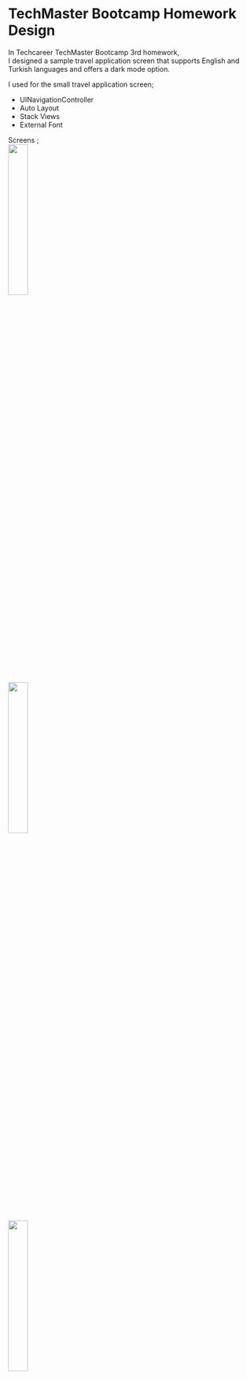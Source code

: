 # TechMaster Bootcamp Homework Design

In Techcareer TechMaster Bootcamp 3rd homework, <br>
I designed a sample travel application screen that supports English and Turkish languages and offers a dark mode option.

I used for the small travel application screen;

- UINavigationController
- Auto Layout
- Stack Views
- External Font

Screens ; <br>
<img src="https://user-images.githubusercontent.com/77745850/212477116-885fa113-9995-44d0-bced-f0b032599f19.gif" width="28%"/><br>
<img src="https://user-images.githubusercontent.com/77745850/212477122-449d58c7-3f23-4d24-8091-72dedc114f0a.gif" width="28%"/><br>
<img src="https://user-images.githubusercontent.com/77745850/212477123-a56c9f20-e126-4c7d-840f-a252ca7732ff.gif" width="28%"/>
